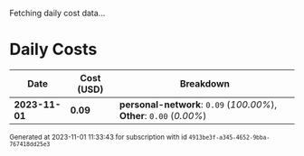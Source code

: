 Fetching daily cost data...
# Daily Costs

| Date | Cost (USD) | Breakdown |
|------|----------------|-----------|
| **2023-11-01** | **0.09** | **personal-network**: `0.09` (_100.00%_), **Other**: `0.00` (_0.00%_) |


<sup>Generated at 2023-11-01 11:33:43 for subscription with id `4913be3f-a345-4652-9bba-767418dd25e3`</sup>
